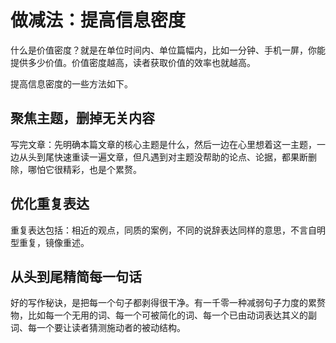 # 做减法：提高信息密度
什么是价值密度？就是在单位时间内、单位篇幅内，比如一分钟、手机一屏，你能提供多少价值。价值密度越高，读者获取价值的效率也就越高。

提高信息密度的一些方法如下。

## 聚焦主题，删掉无关内容
写完文章：先明确本篇文章的核心主题是什么，然后一边在心里想着这一主题，一边从头到尾快速重读一遍文章，但凡遇到对主题没帮助的论点、论据，都果断删除，哪怕它很精彩，也是个累赘。

## 优化重复表达
重复表达包括：相近的观点，同质的案例，不同的说辞表达同样的意思，不言自明型重复，镜像重述。

## 从头到尾精简每一句话
好的写作秘诀，是把每一个句子都剥得很干净。有一千零一种减弱句子力度的累赘物，比如每一个无用的词、每一个可被简化的词、每一个已由动词表达其义的副词、每一个要让读者猜测施动者的被动结构。

